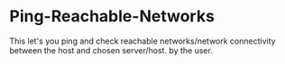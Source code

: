 # Ping-Reachable-Networks
This let's you ping and check reachable networks/network connectivity between the host and chosen server/host. by the user.
